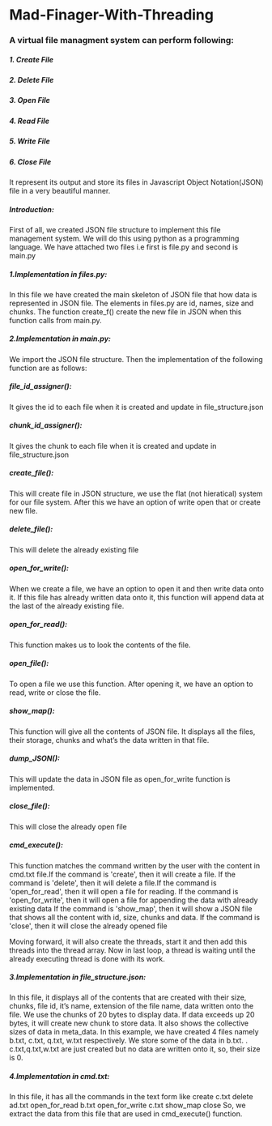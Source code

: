 # Mad-Finager-With-Threading
### A virtual file managment system can perform following: ###
##### 1. Create File #####
##### 2. Delete File #####
##### 3. Open File #####
##### 4. Read File #####
##### 5. Write File #####
##### 6. Close File #####

It represent its output and store its files in Javascript Object Notation(JSON) file in a very beautiful manner.

##### Introduction: 
First of all, we created JSON file structure to implement this file management system. We will do this using python as a programming language. We have attached two files i.e first is file.py and second is main.py 

##### 1.Implementation in files.py:
In this file we have created the main skeleton of JSON file that how data is represented in JSON file. The elements in files.py are id, names, size and chunks. The function create_f()   create the new file in JSON when this function calls from main.py.
	
##### 2.Implementation in main.py:
We import the JSON file structure. Then the implementation of the following function are as follows:

##### file_id_assigner(): 
It gives the id to each file when it is created and update in file_structure.json
##### chunk_id_assigner():
It gives the chunk to each file when it is created and update in file_structure.json
##### create_file(): 
This will create file in JSON structure, we use the flat (not hieratical) system for our file system. After this we have an option of write open that or create new file.
##### delete_file(): 
This will delete the already existing file
##### open_for_write(): 
When we create a file, we have an option to open it and then write data onto it. If this file has already written data onto it, this function will append data at the last of the already existing file.
##### open_for_read(): 
This function makes us to look the contents of the  file.
##### open_file(): 
To open a file we use this function. After opening it, we have an option to read, write or close the file.
##### show_map(): 
This function will give all the contents of JSON file. It displays all the files, their storage, chunks and what’s the data  written in that file.
##### dump_JSON(): 
This will update the data in JSON file as open_for_write function is implemented.
##### close_file(): 
This will close the already open file
##### cmd_execute():
This function matches the command written by the user with the content in cmd.txt file.If the command is 'create', then it will create a file.
If the command is 'delete', then it will delete a file.If the command is 'open_for_read', then it will open a file for reading.
If the command is 'open_for_write', then it will open a file for appending the data with already existing data
If the command is 'show_map', then it will show a JSON file that shows all the content with id, size, chunks and data.
If the command is 'close', then it will close the already opened file

Moving forward, it will also create the threads, start it and then add this threads into the thread array. Now in last loop, a thread is waiting until the already executing 
thread is done with its work.



##### 3.Implementation in file_structure.json:

In this file, it displays all of the contents that are created with their size, chunks, file id, it’s name, extension of the file name, data written onto the file. We use the chunks of 20 bytes to display data. If data exceeds up 20 bytes, it will create new chunk to store data. It also shows the collective sizes of data in meta_data. In this example, we have created 4 files namely  b.txt, c.txt, q.txt, w.txt respectively. We store some of the data in b.txt. . c.txt,q.txt,w.txt are just created but no data are written onto it, so, their size is 0.

##### 4.Implementation in cmd.txt:

In this file, it has all the commands in the text form like
	create c.txt
	delete ad.txt
	open_for_read b.txt
	open_for_write c.txt
	show_map
	close
So, we extract the data from this file that are used in cmd_execute() function. 
